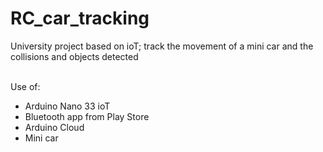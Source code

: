 # RC_car_tracking
University project based on ioT; track the movement of a mini car and the collisions and objects detected<br><br>

Use of:<br>
- Arduino Nano 33 ioT
- Bluetooth app from Play Store
- Arduino Cloud
- Mini car
